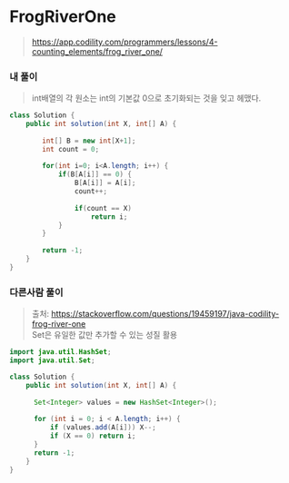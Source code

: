 # FrogRiverOne
>https://app.codility.com/programmers/lessons/4-counting_elements/frog_river_one/

### 내 풀이
>int배열의 각 원소는 int의 기본값 0으로 초기화되는 것을 잊고 헤맸다.
~~~java
class Solution {
    public int solution(int X, int[] A) {
        
        int[] B = new int[X+1];
        int count = 0;
        
        for(int i=0; i<A.length; i++) {
            if(B[A[i]] == 0) {
                B[A[i]] = A[i];
                count++;
                
                if(count == X)
                    return i;
            }
        }
        
        return -1;
    }
}
~~~

### 다른사람 풀이
>출처: https://stackoverflow.com/questions/19459197/java-codility-frog-river-one  
>Set은 유일한 값만 추가할 수 있는 성질 활용
~~~java
import java.util.HashSet;
import java.util.Set;

class Solution {
    public int solution(int X, int[] A) {
    
      Set<Integer> values = new HashSet<Integer>();
      
      for (int i = 0; i < A.length; i++) {
          if (values.add(A[i])) X--; 
          if (X == 0) return i;
      }
      return -1;
    }
}
~~~
